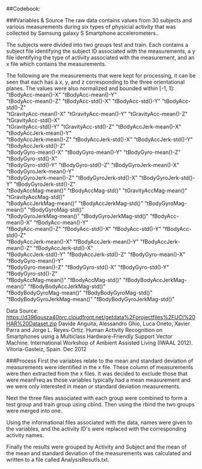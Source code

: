 ##Codebook:

###Variables & Source
The raw data contains values from 30 subjects and various measurements during six types of physicial activity that was collected
by Samsung galaxy S Smartphone accelerometers..

The subjects were divided into two groups test and train.  Each contains a subject file identifying the subject ID associated with the 
measurements, a y file identifying the type of activity associated with the measurement, and an x file which contains the measurements.

The following are the measurements that were kept for processing, it can be seen that each has a x, y, and z corresponding to the 
three orientational planes. The values were also normalized and bounded within [-1, 1]:
"tBodyAcc-mean()-X"           "tBodyAcc-mean()-Y"          
"tBodyAcc-mean()-Z"           "tBodyAcc-std()-X"            "tBodyAcc-std()-Y"            "tBodyAcc-std()-Z"           
"tGravityAcc-mean()-X"        "tGravityAcc-mean()-Y"        "tGravityAcc-mean()-Z"        "tGravityAcc-std()-X"        
"tGravityAcc-std()-Y"         "tGravityAcc-std()-Z"         "tBodyAccJerk-mean()-X"       "tBodyAccJerk-mean()-Y"      
"tBodyAccJerk-mean()-Z"       "tBodyAccJerk-std()-X"        "tBodyAccJerk-std()-Y"        "tBodyAccJerk-std()-Z"       
"tBodyGyro-mean()-X"          "tBodyGyro-mean()-Y"          "tBodyGyro-mean()-Z"          "tBodyGyro-std()-X"          
"tBodyGyro-std()-Y"           "tBodyGyro-std()-Z"           "tBodyGyroJerk-mean()-X"      "tBodyGyroJerk-mean()-Y"     
"tBodyGyroJerk-mean()-Z"      "tBodyGyroJerk-std()-X"       "tBodyGyroJerk-std()-Y"       "tBodyGyroJerk-std()-Z"      
"tBodyAccMag-mean()"          "tBodyAccMag-std()"           "tGravityAccMag-mean()"       "tGravityAccMag-std()"       
"tBodyAccJerkMag-mean()"      "tBodyAccJerkMag-std()"       "tBodyGyroMag-mean()"         "tBodyGyroMag-std()"         
"tBodyGyroJerkMag-mean()"     "tBodyGyroJerkMag-std()"      "fBodyAcc-mean()-X"           "fBodyAcc-mean()-Y"          
"fBodyAcc-mean()-Z"           "fBodyAcc-std()-X"            "fBodyAcc-std()-Y"            "fBodyAcc-std()-Z"           
"fBodyAccJerk-mean()-X"       "fBodyAccJerk-mean()-Y"       "fBodyAccJerk-mean()-Z"       "fBodyAccJerk-std()-X"       
"fBodyAccJerk-std()-Y"        "fBodyAccJerk-std()-Z"        "fBodyGyro-mean()-X"          "fBodyGyro-mean()-Y"         
"fBodyGyro-mean()-Z"          "fBodyGyro-std()-X"           "fBodyGyro-std()-Y"           "fBodyGyro-std()-Z"          
"fBodyAccMag-mean()"          "fBodyAccMag-std()"           "fBodyBodyAccJerkMag-mean()"  "fBodyBodyAccJerkMag-std()"  
"fBodyBodyGyroMag-mean()"     "fBodyBodyGyroMag-std()"      "fBodyBodyGyroJerkMag-mean()" "fBodyBodyGyroJerkMag-std()" 

Data Source: https://d396qusza40orc.cloudfront.net/getdata%2Fprojectfiles%2FUCI%20HAR%20Dataset.zip
Davide Anguita, Alessandro Ghio, Luca Oneto, Xavier Parra and Jorge L. Reyes-Ortiz. Human Activity Recognition on Smartphones using a Multiclass Hardware-Friendly Support Vector Machine. International Workshop of Ambient Assisted Living (IWAAL 2012). Vitoria-Gasteiz, Spain. Dec 2012

###Process
First the variables relate to the mean and standard deviation of measurements were identified in the x file.  These column of measurements
were then extracted from the x files.  It was decided to exclude those that were meanFreq as those variables typically had a mean measurement
and we were only interested in mean or standard deviation measurements.

Next the three files associated with each group were combined to form a test group and train group using cbind.  Then using the rbind the 
two groups were merged into one.

Using the informational files associated with the data, names were given to the variables, and the activity ID's were replaced with
the corresponding activity names.

Finally the results were grouped by Activity and Subject and the mean of the mean and standard deviation of the measurements was calculated
and written to a file called AnalysisResutls.txt.

